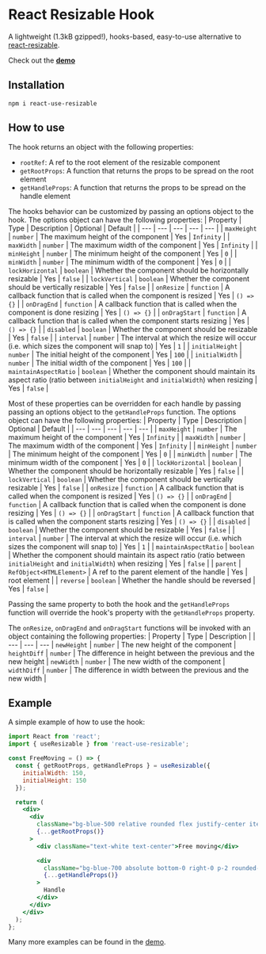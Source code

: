 # React Resizable Hook

A lightweight (1.3kB gzipped!), hooks-based, easy-to-use alternative to [react-resizable](https://www.npmjs.com/package/react-resizable).

Check out the **[demo](https://mikkelwestermann.github.io/react-use-resizable/)**

## Installation

```
npm i react-use-resizable
```

## How to use

The hook returns an object with the following properties:
- `rootRef`: A ref to the root element of the resizable component
- `getRootProps`: A function that returns the props to be spread on the root element
- `getHandleProps`: A function that returns the props to be spread on the handle element


The hooks behavior can be customized by passing an options object to the hook. The options object can have the following properties:
| Property | Type | Description | Optional | Default |
| --- | --- | --- | --- | --- |
| `maxHeight` | `number` | The maximum height of the component | Yes | `Infinity` |
| `maxWidth` | `number` | The maximum width of the component | Yes | `Infinity` |
| `minHeight` | `number` | The minimum height of the component | Yes | `0` |
| `minWidth` | `number` | The minimum width of the component | Yes | `0` |
| `lockHorizontal` | `boolean` | Whether the component should be horizontally resizable | Yes | `false` |
| `lockVertical` | `boolean` | Whether the component should be vertically resizable | Yes | `false` |
| `onResize` | `function` | A callback function that is called when the component is resized | Yes | `() => {}` |
| `onDragEnd` | `function` | A callback function that is called when the component is done resizing | Yes | `() => {}` |
| `onDragStart` | `function` | A callback function that is called when the component starts resizing | Yes | `() => {}` |
| `disabled` | `boolean` | Whether the component should be resizable | Yes | `false` |
| `interval` | `number` | The interval at which the resize will occur (i.e. which sizes the component will snap to) | Yes | `1` |
| `initialHeight` | `number` | The initial height of the component | Yes | `100` |
| `initialWidth` | `number` | The initial width of the component | Yes | `100` |
| `maintainAspectRatio` | `boolean` | Whether the component should maintain its aspect ratio (ratio between `initialHeight` and `initialWidth`) when resizing | Yes | `false` |

Most of these properties can be overridden for each handle by passing passing an options object to the `getHandleProps` function. The options object can have the following properties:
| Property | Type | Description | Optional | Default |
| --- | --- | --- | --- | --- |
| `maxHeight` | `number` | The maximum height of the component | Yes | `Infinity` |
| `maxWidth` | `number` | The maximum width of the component | Yes | `Infinity` |
| `minHeight` | `number` | The minimum height of the component | Yes | `0` |
| `minWidth` | `number` | The minimum width of the component | Yes | `0` |
| `lockHorizontal` | `boolean` | Whether the component should be horizontally resizable | Yes | `false` |
| `lockVertical` | `boolean` | Whether the component should be vertically resizable | Yes | `false` |
| `onResize` | `function` | A callback function that is called when the component is resized | Yes | `() => {}` |
| `onDragEnd` | `function` | A callback function that is called when the component is done resizing | Yes | `() => {}` |
| `onDragStart` | `function` | A callback function that is called when the component starts resizing | Yes | `() => {}` |
| `disabled` | `boolean` | Whether the component should be resizable | Yes | `false` |
| `interval` | `number` | The interval at which the resize will occur (i.e. which sizes the component will snap to) | Yes | `1` |
| `maintainAspectRatio` | `boolean` | Whether the component should maintain its aspect ratio (ratio between `initialHeight` and `initialWidth`) when resizing | Yes | `false` |
| `parent` | `RefObject<HTMLElement>` | A ref to the parent element of the handle | Yes | root element |
| `reverse` | `boolean` | Whether the handle should be reversed | Yes | `false` |

Passing the same property to both the hook and the `getHandleProps` function will override the hook's property with the `getHandleProps` property.

The `onResize`, `onDragEnd` and `onDragStart` functions will be invoked with an object containing the following properties:
| Property | Type | Description |
| --- | --- | --- |
`newHeight` | `number` | The new height of the component |
`heightDiff` | `number` | The difference in height between the previous and the new height |
`newWidth` | `number` | The new width of the component |
`widthDiff` | `number` | The difference in width between the previous and the new width |


## Example

A simple example of how to use the hook:

```jsx
import React from 'react';
import { useResizable } from 'react-use-resizable';

const FreeMoving = () => {
  const { getRootProps, getHandleProps } = useResizable({
    initialWidth: 150,
    initialHeight: 150
  });

  return (
    <div>
      <div
        className="bg-blue-500 relative rounded flex justify-center items-center"
        {...getRootProps()}
      >
        <div className="text-white text-center">Free moving</div>

        <div
          className="bg-blue-700 absolute bottom-0 right-0 p-2 rounded-tl-lg rounded-br text-white"
          {...getHandleProps()}
        >
          Handle
        </div>
      </div>
    </div>
  );
};
```

Many more examples can be found in the [demo](https://mikkelwestermann.github.io/react-use-resizable/).
